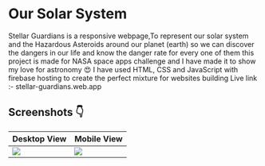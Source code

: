 # Our Solar System

 Stellar Guardians is a responsive webpage,To represent our solar system and the Hazardous Asteroids around our planet (earth) so we can discover the dangers in our life and know the danger rate for every one of them this project is made for NASA space apps challenge and I have made it to show my love for astronomy :heart_eyes: I have used HTML, CSS and JavaScript with firebase hosting to create the perfect mixture for websites building 
 Live link :- stellar-guardians.web.app

## Screenshots :point_down:
 Desktop View | Mobile View
 ------------ | ------------- 
<img src="https://res.cloudinary.com/djix6uusx/image/upload/v1647791310/screencapture-planet-points-vercel-app-2022-03-20-21_17_45_r4ence.png"/>  | <img src="https://res.cloudinary.com/djix6uusx/image/upload/v1647791397/screencapture-127-0-0-1-5501-index-html-2022-03-20-21_19_34_jwsdwh.png"/> 


